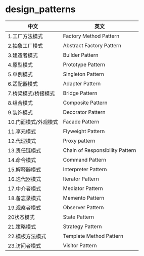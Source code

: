 # design_patterns
| 中文|英文|
| ------ | ------ |
|1.工厂方法模式|Factory Method Pattern
|2.抽象工厂模式|Abstract Factory Pattern
|3.建造者模式	|Builder Pattern
|4.原型模式|	Prototype Pattern
|5.单例模式|	Singleton Pattern
|6.适配器模式|	Adapter Pattern
|7.桥梁模式/桥接模式|	Bridge Pattern
|8.组合模式|	Composite Pattern
|9.装饰模式|	Decorator Pattern
|10.门面模式/外观模式|	Facade Pattern
|11.享元模式|	Flyweight Pattern
|12.代理模式|	Proxy pattern
|13.责任链模式|	Chain of Responsibility Pattern
|14.命令模式|	Command Pattern
|15.解释器模式|	Interpreter Pattern
|16.迭代器模式|	Iterator Pattern
|17.中介者模式|	Mediator Pattern
|18.备忘录模式|	Memento Pattern
|19.观察者模式|	Observer Pattern
|20状态模式|	State Pattern
|21.策略模式|	Strategy Pattern
|22.模板方法模式|	Template Method Pattern
|23.访问者模式|	Visitor Pattern
